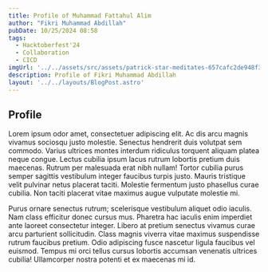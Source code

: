 ```yaml
---
title: Profile of Muhammad Fattahul Alim
author: "Fikri Muhammad Abdillah"
pubDate: 10/25/2024 08:58
tags:
  - Hacktoberfest'24  
  - Collaboration
  - CICD
imgUrl: '../../assets/src/assets/patrick-star-meditates-657cafc2de948f3cf910f742.jpeg'
description: Profile of Fikri Muhammad Abdillah
layout: '../../layouts/BlogPost.astro'
---
```


## Profile
Lorem ipsum odor amet, consectetuer adipiscing elit. Ac dis arcu magnis vivamus sociosqu justo molestie. Senectus hendrerit duis volutpat sem commodo. Varius ultrices montes interdum ridiculus torquent aliquam platea neque congue. Lectus cubilia ipsum lacus rutrum lobortis pretium duis maecenas. Rutrum per malesuada erat nibh nullam! Tortor cubilia purus semper sagittis vestibulum integer faucibus turpis justo. Mauris tristique velit pulvinar netus placerat taciti. Molestie fermentum justo phasellus curae cubilia. Non taciti placerat vitae maximus augue vulputate molestie mi.

Purus ornare senectus rutrum; scelerisque vestibulum aliquet odio iaculis. Nam class efficitur donec cursus mus. Pharetra hac iaculis enim imperdiet ante laoreet consectetur integer. Libero at pretium senectus vivamus curae arcu parturient sollicitudin. Class magnis viverra vitae maximus suspendisse rutrum faucibus pretium. Odio adipiscing fusce nascetur ligula faucibus vel euismod. Tempus mi orci tellus cursus lobortis accumsan venenatis ultrices cubilia! Ullamcorper nostra potenti et ex maecenas mi id.
